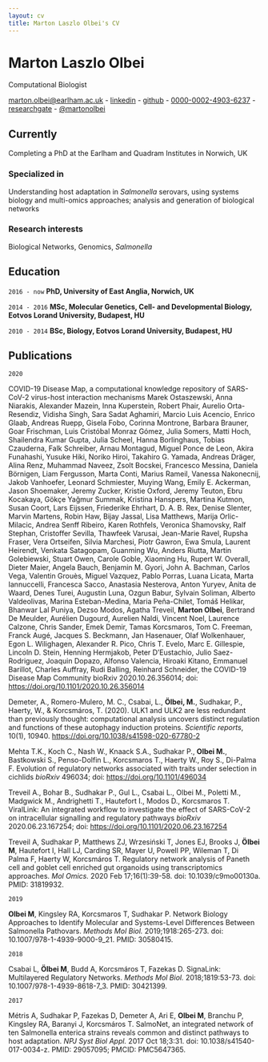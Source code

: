 ```yaml
---
layout: cv
title: Marton Laszlo Olbei's CV
---
```

# Marton Laszlo Olbei
Computational Biologist

<div id="webaddress">
<a href="marton.olbei@earlham.ac.uk">marton.olbei@earlham.ac.uk</a> - 
<a href="https://www.linkedin.com/in/marton-olbei/">linkedin</a> - 
   <a href="https://github.com/olbeimarton"><i class="fab fa-github"></i> github</a> - 
  <a href="https://orcid.org/0000-0002-4903-6237"><i class="ai ai-orcid"></i> 0000-0002-4903-6237</a> - 
  <a href="https://www.researchgate.net/profile/Marton_Olbei"><i class="ai ai-researchgate"></i> researchgate</a> - 
  <a href="https://twitter.com/martonolbei"><i class="fab fa-twitter"></i> @martonolbei</a>
</div>


## Currently

Completing a PhD at the Earlham and Quadram Institutes in Norwich, UK

### Specialized in

Understanding host adaptation in *Salmonella* serovars, using systems biology and multi-omics approaches; analysis and generation of biological networks

### Research interests

Biological Networks, Genomics, _Salmonella_


## Education

`2016 - now`
__PhD, University of East Anglia, Norwich, UK__

`2014 - 2016`
__MSc, Molecular Genetics, Cell- and Developmental Biology, Eotvos Lorand University, Budapest, HU__

`2010 - 2014`
__BSc, Biology, Eotvos Lorand University, Budapest, HU__


## Publications
`2020`

COVID-19 Disease Map, a computational knowledge repository of SARS-CoV-2 virus-host interaction mechanisms
Marek Ostaszewski, Anna Niarakis, Alexander Mazein, Inna Kuperstein, Robert Phair, Aurelio Orta-Resendiz, Vidisha Singh, Sara Sadat Aghamiri, Marcio Luis Acencio, Enrico Glaab, Andreas Ruepp, Gisela Fobo, Corinna Montrone, Barbara Brauner, Goar Frischman, Luis Cristóbal Monraz Gómez, Julia Somers, Matti Hoch, Shailendra Kumar Gupta, Julia Scheel, Hanna Borlinghaus, Tobias Czauderna, Falk Schreiber, Arnau Montagud, Miguel Ponce de Leon, Akira Funahashi, Yusuke Hiki, Noriko Hiroi, Takahiro G. Yamada, Andreas Dräger, Alina Renz, Muhammad Naveez, Zsolt Bocskei, Francesco Messina, Daniela Börnigen, Liam Fergusson, Marta Conti, Marius Rameil, Vanessa Nakonecnij, Jakob Vanhoefer, Leonard Schmiester, Muying Wang, Emily E. Ackerman, Jason Shoemaker, Jeremy Zucker, Kristie Oxford, Jeremy Teuton, Ebru Kocakaya, Gökçe Yağmur Summak, Kristina Hanspers, Martina Kutmon, Susan Coort, Lars Eijssen, Friederike Ehrhart, D. A. B. Rex, Denise Slenter, Marvin Martens, Robin Haw, Bijay Jassal, Lisa Matthews, Marija Orlic-Milacic, Andrea Senff Ribeiro, Karen Rothfels, Veronica Shamovsky, Ralf Stephan, Cristoffer Sevilla, Thawfeek Varusai, Jean-Marie Ravel, Rupsha Fraser, Vera Ortseifen, Silvia Marchesi, Piotr Gawron, Ewa Smula, Laurent Heirendt, Venkata Satagopam, Guanming Wu, Anders Riutta, Martin Golebiewski, Stuart Owen, Carole Goble, Xiaoming Hu, Rupert W. Overall, Dieter Maier, Angela Bauch, Benjamin M. Gyori, John A. Bachman, Carlos Vega, Valentin Grouès, Miguel Vazquez, Pablo Porras, Luana Licata, Marta Iannuccelli, Francesca Sacco, Anastasia Nesterova, Anton Yuryev, Anita de Waard, Denes Turei, Augustin Luna, Ozgun Babur, Sylvain Soliman, Alberto Valdeolivas, Marina Esteban-Medina, Maria Peña-Chilet, Tomáš Helikar, Bhanwar Lal Puniya, Dezso Modos, Agatha Treveil, **Marton Olbei**, Bertrand De Meulder, Aurélien Dugourd, Aurelien Naldi, Vincent Noel, Laurence Calzone, Chris Sander, Emek Demir, Tamas Korcsmaros, Tom C. Freeman, Franck Augé, Jacques S. Beckmann, Jan Hasenauer, Olaf Wolkenhauer, Egon L. Wilighagen, Alexander R. Pico, Chris T. Evelo, Marc E. Gillespie, Lincoln D. Stein, Henning Hermjakob, Peter D’Eustachio, Julio Saez-Rodriguez, Joaquin Dopazo, Alfonso Valencia, Hiroaki Kitano, Emmanuel Barillot, Charles Auffray, Rudi Balling, Reinhard Schneider, the COVID-19 Disease Map Community
bioRxiv 2020.10.26.356014; doi: https://doi.org/10.1101/2020.10.26.356014 

Demeter, A., Romero-Mulero, M. C., Csabai, L., **Ölbei, M.**, Sudhakar, P., Haerty, W., & Korcsmáros, T. (2020). ULK1 and ULK2 are less redundant than previously thought: computational analysis uncovers distinct regulation and functions of these autophagy induction proteins. *Scientific reports*, 10(1), 10940. https://doi.org/10.1038/s41598-020-67780-2

Mehta T.K., Koch C., Nash W., Knaack S.A., Sudhakar P., **Olbei M.**, Bastkowski S., Penso-Dolfin L., Korcsmaros T., Haerty W., Roy S., Di-Palma F. Evolution of regulatory networks associated with traits under selection in cichlids *bioRxiv* 496034; doi: https://doi.org/10.1101/496034 

Treveil A., Bohar B., Sudhakar P., Gul L., Csabai L., Olbei M., Poletti M., Madgwick M., Andrighetti T., Hautefort I., Modos D., Korcsmaros T. ViralLink: An integrated workflow to investigate the effect of SARS-CoV-2 on intracellular signalling and regulatory pathways *bioRxiv* 2020.06.23.167254; doi: https://doi.org/10.1101/2020.06.23.167254 

Treveil A, Sudhakar P, Matthews ZJ, Wrzesiński T, Jones EJ, Brooks J, **Ölbei M**, Hautefort I, Hall LJ, Carding SR, Mayer U, Powell PP, Wileman T, Di Palma F, Haerty W, Korcsmáros T. Regulatory network analysis of Paneth cell and goblet cell enriched gut organoids using transcriptomics approaches. *Mol Omics.* 2020 Feb 17;16(1):39-58. doi: 10.1039/c9mo00130a. PMID: 31819932.

`2019`

**Olbei M**, Kingsley RA, Korcsmaros T, Sudhakar P. Network Biology Approaches to Identify Molecular and Systems-Level Differences Between Salmonella Pathovars. *Methods Mol Biol.* 2019;1918:265-273. doi: 10.1007/978-1-4939-9000-9_21. PMID: 30580415.


`2018`

Csabai L, **Ölbei M**, Budd A, Korcsmáros T, Fazekas D. SignaLink: Multilayered Regulatory Networks. *Methods Mol Biol.* 2018;1819:53-73. doi: 10.1007/978-1-4939-8618-7_3. PMID: 30421399.

`2017`

Métris A, Sudhakar P, Fazekas D, Demeter A, Ari E, **Olbei M**, Branchu P, Kingsley RA, Baranyi J, Korcsmáros T. SalmoNet, an integrated network of ten Salmonella enterica strains reveals common and distinct pathways to host adaptation. *NPJ Syst Biol Appl.* 2017 Oct 18;3:31. doi: 10.1038/s41540-017-0034-z. PMID: 29057095; PMCID: PMC5647365.





<!-- ### Footer

Last updated: Sep 2020 -->


